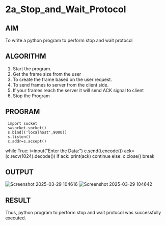 # 2a_Stop_and_Wait_Protocol
## AIM 
To write a python program to perform stop and wait protocol
## ALGORITHM
1. Start the program.
2. Get the frame size from the user
3. To create the frame based on the user request.
4. To send frames to server from the client side.
5. If your frames reach the server it will send ACK signal to client
6. Stop the Program
## PROGRAM
     import socket
     s=socket.socket()
     s.bind(('localhost',9000))
     s.listen()
     c,addr=s.accept()
   while True:
      i=input("Enter the Data:")
      c.send(i.encode())
      ack=(c.recv(1024).decode())
     if ack:
          print(ack)
          continue
     else:
         c.close()
         break    


## OUTPUT
![Screenshot 2025-03-29 104616](https://github.com/user-attachments/assets/5396dfbe-2f25-4965-906f-d2746602b251)
![Screenshot 2025-03-29 104642](https://github.com/user-attachments/assets/84fb4914-5afa-4b3f-8098-b1bda3403f8e)

## RESULT
Thus, python program to perform stop and wait protocol was successfully executed.
